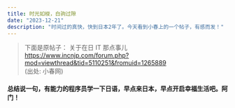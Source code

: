 ```yaml
---
title: 时光如梭，白驹过隙
date: "2023-12-21"
description: "时间过的真快，快到日本2年了。今天看到小春上的一个帖子，有感而发！"
---
```


> 下面是原帖子：
> 关于在日 IT 那点事儿  
> https://www.incnjp.com/forum.php?mod=viewthread&tid=5110251&fromuid=1265889  
> (出处: 小春网)

#### 总结说一句，有能力的程序员学一下日语，早点来日本，早点开启幸福生活吧。阿门！
